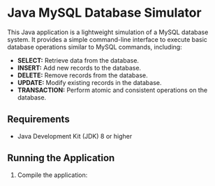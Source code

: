 
# Java MySQL Database Simulator

This Java application is a lightweight simulation of a MySQL database system. It provides a simple command-line interface to execute basic database operations similar to MySQL commands, including:

- **SELECT:** Retrieve data from the database.
- **INSERT:** Add new records to the database.
- **DELETE:** Remove records from the database.
- **UPDATE:** Modify existing records in the database.
- **TRANSACTION:** Perform atomic and consistent operations on the database.

## Requirements

- Java Development Kit (JDK) 8 or higher

## Running the Application

1. Compile the application:

